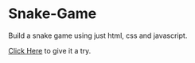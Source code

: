 # Snake-Game
Build a snake game using just html, css and javascript.

[Click Here](https://shobhitsahoo.github.io/Snake-Game/) to give it a try.
